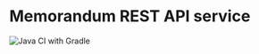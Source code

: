 # Memorandum REST API service

![Java CI with Gradle](https://github.com/KyriakosPatsias/memorandum-rest-service/workflows/Java%20CI%20with%20Gradle/badge.svg)

